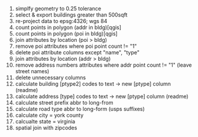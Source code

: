 1. simplfy geometry to 0.25 tolerance  
2. select & export buildings greater than 500sqft  
3. re-project data to epsg:4326; wgs 84  
4. count points in polygon (addr in bldg)[qgis]  
5. count points in polygon (poi in bldg)[qgis]
6. join attributes by location (poi > bldg)
7. remove poi attributes where poi point count != "1"
8. delete poi attribute columns except "name", "type"
9. join attributes by location (addr > bldg)
10. remove address numbers attributes where addr point count != "1" (leave street names)
11. delete unnecessary columns
12. calculate building [ptype2] codes to text -> new [ptype] column (readme)
13. calculate address [type] codes to text -> new [ptype] column (readme)
14. calculate street prefix abbr to long-from
15. calculate road type abbr to long-form (usps suffixes)
16. calculate city = york county
17. calcualte state = virginia
18. spatial join with zipcodes
